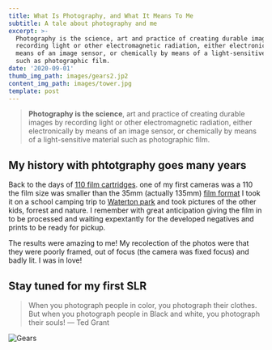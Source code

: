 ```yaml
---
title: What Is Photography, and What It Means To Me
subtitle: A tale about photography and me
excerpt: >-
  Photography is the science, art and practice of creating durable images by
  recording light or other electromagnetic radiation, either electronically by
  means of an image sensor, or chemically by means of a light-sensitive material
  such as photographic film.
date: '2020-09-01'
thumb_img_path: images/gears2.jp2
content_img_path: images/tower.jpg
template: post
---
```


> **Photography is the science**, art and practice of creating durable images by recording light or other electromagnetic radiation, either electronically by means of an image sensor, or chemically by means of a light-sensitive material such as photographic film.

## My history with phtotgraphy goes many years
Back to the days of [110 film cartridges](https://en.wikipedia.org/wiki/110_film). one of my first cameras was a 110 the film size was smaller than the 35mm (actually 135mm) [film format](https://en.wikipedia.org/wiki/110_film) I took it on a school camping trip to [Waterton park](https://en.wikipedia.org/wiki/Waterton_Park) and took pictures of the other kids, forrest and nature. 
I remember with great anticipation giving the film in to be processed and waiting expextantly for the developed negatives and prints to be ready for pickup.

The results were amazing to me! My recolection of the photos were that they were poorly framed, out of focus (the camera was fixed focus) and badly lit. I was in love!

## Stay tuned for my first SLR

> When you photograph people in color, you photograph their clothes. But when you photograph people in Black and white, you photograph their souls! ― Ted Grant

![Gears](/images/gears.jp2)

